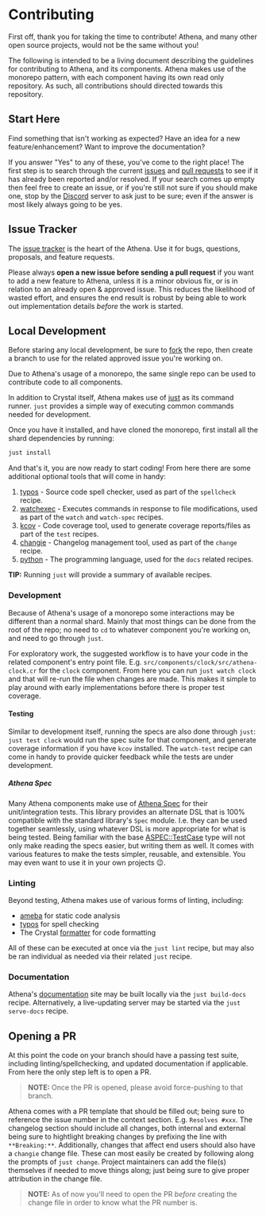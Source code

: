 # Contributing

First off, thank you for taking the time to contribute! Athena, and many other open source projects, would not be the same without you!

The following is intended to be a living document describing the guidelines for contributing to Athena, and its components. Athena makes use of the monorepo pattern, with each component having its own read only repository. As such, all contributions should directed towards this repository.

## Start Here

Find something that isn't working as expected? Have an idea for a new feature/enhancement? Want to improve the documentation?

If you answer "Yes" to any of these, you've come to the right place! The first step is to search through the current [issues](https://github.com/athena-framework/athena/issues) and [pull requests](https://github.com/athena-framework/athena/pulls) to see if it has already been reported and/or resolved. If your search comes up empty then feel free to create an issue, or if you're still not sure if you should make one, stop by the [Discord](https://discord.gg/TmDVPb3dmr) server to ask just to be sure; even if the answer is most likely always going to be yes.

## Issue Tracker

The [issue tracker](https://github.com/athena-framework/athena/issues) is the heart of the Athena. Use it for bugs, questions, proposals, and feature requests.

Please always **open a new issue before sending a pull request** if you want to add a new feature to Athena, unless it is a minor obvious fix, or is in relation to an already open & approved issue. This reduces the likelihood of wasted effort, and ensures the end result is robust by being able to work out implementation details _before_ the work is started.

## Local Development

Before staring any local development, be sure to [fork](https://github.com/athena-framework/athena/fork) the repo, then create a branch to use for the related approved issue you're working on.

Due to Athena's usage of a monorepo, the same single repo can be used to contribute code to all components.

In addition to Crystal itself, Athena makes use of [just](https://just.systems/man/en/introduction.html) as its command runner.
`just` provides a simple way of executing common commands needed for development.

Once you have it installed, and have cloned the monorepo, first install all the shard dependencies by running:

```sh
just install
```

And that's it, you are now ready to start coding!
From here there are some additional optional tools that will come in handy:

1. [typos](https://github.com/crate-ci/typos) - Source code spell checker, used as part of the `spellcheck` recipe.
1. [watchexec](https://github.com/watchexec/watchexec) - Executes commands in response to file modifications, used as part of the `watch` and `watch-spec` recipes.
1. [kcov](https://github.com/SimonKagstrom/kcov) - Code coverage tool, used to generate coverage reports/files as part of the `test` recipes.
1. [changie](https://changie.dev/) - Changelog management tool, used as part of the `change` recipe.
1. [python](https://www.python.org/) - The programming language, used for the `docs` related recipes.

**TIP:** Running `just` will provide a summary of available recipes.

### Development

Because of Athena's usage of a monorepo some interactions may be different than a normal shard.
Mainly that most things can be done from the root of the repo; no need to `cd` to whatever component you're working on, and need to go through `just`.

For exploratory work, the suggested workflow is to have your code in the related component's entry point file.
E.g. `src/components/clock/src/athena-clock.cr` for the `clock` component.
From here you can run `just watch clock` and that will re-run the file when changes are made.
This makes it simple to play around with early implementations before there is proper test coverage.

#### Testing

Similar to development itself, running the specs are also done through `just`: `just test clock` would run the spec suite for that component, and generate coverage information if you have `kcov` installed.
The `watch-test` recipe can come in handy to provide quicker feedback while the tests are under development.

##### Athena Spec

Many Athena components make use of [Athena Spec](https://athenaframework.org/Spec/) for their unit/integration tests. This library provides an alternate DSL that is 100% compatible with the standard library's `Spec` module. I.e. they can be used together seamlessly, using whatever DSL is more appropriate for what is being tested. Being familiar with  the base [ASPEC::TestCase](https://athenaframework.org/Spec/TestCase/) type will not only make reading the specs easier, but writing them as well. It comes with various features to make the tests simpler, reusable, and extensible. You may even want to use it in your own projects :wink:.

### Linting

Beyond testing, Athena makes use of various forms of linting, including:

* [ameba](https://github.com/crystal-ameba/ameba) for static code analysis
* [typos](https://github.com/crate-ci/typos) for spell checking
* The Crystal [formatter](https://crystal-lang.org/reference/guides/writing_shards.html#coding-style) for code formatting

All of these can be executed at once via the `just lint` recipe, but may also be ran individual as needed via their related `just` recipe.

### Documentation

Athena's [documentation](https://athenaframework.org/) site may be built locally via the `just build-docs` recipe.
Alternatively, a live-updating server may be started via the `just serve-docs` recipe.

## Opening a PR

At this point the code on your branch should have a passing test suite, including linting/spellchecking, and updated documentation if applicable. From here the only step left is to open a PR.

> **NOTE:** Once the PR is opened, please avoid force-pushing to that branch.

Athena comes with a PR template that should be filled out; being sure to reference the issue number in the context section. E.g. `Resolves #xxx`. The changelog section should include all changes, both internal and external being sure to hightlight breaking changes by prefixing the line with `**Breaking:**`. Additionally, changes that affect end users should also have a `changie` change file. These can most easily be created by following along the prompts of `just change`. Project maintainers can add the file(s) themselves if needed to move things along; just being sure to give proper attribution in the change file.

> **NOTE:** As of now you'll need to open the PR _before_ creating the change file in order to know what the PR number is.
